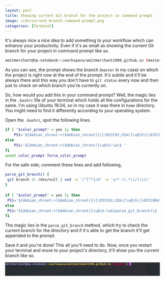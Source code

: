 ```yaml
---
layout: post
title: Showing current Git branch for the project in command prompt
image: /cdn/current-branch-command-prompt.png
categories: [Terminal]
---
```


It's always nice a nice idea to add something to your workflow which can enhance your productivity. Even if it's as small as showing the current Git branch for your project in command prompt like so.

```bash
amitmerchant@hp-notebook:~/workspace/amitmerchant1990.github.io (master)$ 
```

As you can see, the prompt shows the branch (`master` in my case) on which the project is right now at the end of the prompt. It's subtle and it'll be always there and this way you don't have to `git status` every now and then just to check on which branch you're currently on.

So, how would you add this in your command prompt? Well, the magic lies in the `.bashrc` file of your terminal which holds all the configurations for the same. I'm using Ubuntu 18.04, so in my case it was there in `home` directory. You might need to find it differently according to your operating system.

Open the `.bashrc`, spot the following lines.

```bash
if [ "$color_prompt" = yes ]; then
    PS1='${debian_chroot:+($debian_chroot)}\[\033[01;32m\]\u@\h\[\033[00m\]:\[\033[01;34m\]\w\[\033[00m\]\$ '
else
    PS1='${debian_chroot:+($debian_chroot)}\u@\h:\w\$ '
fi
unset color_prompt force_color_prompt
```

For the safe side, comment these lines and add following,

```bash
parse_git_branch() {
 git branch 2> /dev/null | sed -e '/^[^*]/d' -e 's/* \(.*\)/(\1)/'
}

if [ "$color_prompt" = yes ]; then
 PS1='${debian_chroot:+($debian_chroot)}\[\033[01;32m\]\u@\h\[\033[00m\]:\[\033[01;34m\]\w\[\033[01;31m\] $(parse_git_branch)\[\033[00m\]\$ '
else
 PS1='${debian_chroot:+($debian_chroot)}\u@\h:\w$(parse_git_branch)\$ '
fi
```

The magic lies in the `parse_git_branch` method, which try to check the current branch for the directory and if it's able to get the branch it'll get appended to the prompt.

Save it and you're done! This all you'll need to do. Now, once you restart your terminal and move to your project's directory, it'll show you the current branch like so.

![](/images/bash-current-branch.png)